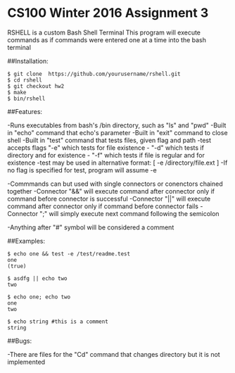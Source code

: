 # CS100 Winter 2016 Assignment 3

RSHELL is a custom Bash Shell Terminal
This program will execute commands as if commands were entered one
at a time into the bash terminal


##Installation:
```
$ git clone  https://github.com/yourusername/rshell.git
$ cd rshell
$ git checkout hw2
$ make
$ bin/rshell
```

##Features:
	
-Runs executables from bash's /bin directory, such as "ls" and "pwd"
-Built in "echo" command that echo's parameter
-Built in "exit" command to close shell
-Built in "test" command that tests files, given flag and path
-test accepts flags "-e" which tests for file existence
 		  - "-d" which tests if directory and for existence
		  - "-f" which tests if file is regular and for existence
-test may be used in alternative format: [ -e /directory/file.ext ]
-If no flag is specified for test, program will assume -e

-Commmands can but used with single connectors or conenctors chained together
-Connector "&&" will execute command after connector only if command before connector is successful
-Connector "||" will execute command after connector only if command before connector fails
-Connector ";" will simply execute next command following the semicolon

-Anything after "#" symbol will be considered a comment


##Examples:
```
$ echo one && test -e /test/readme.test
one
(true)

$ asdfg || echo two
two

$ echo one; echo two
one
two

$ echo string #this is a comment
string
```

##Bugs:

-There are files for the "Cd" command that changes directory but it is not implemented



